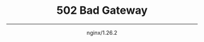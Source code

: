<html>
<head><title>502 Bad Gateway</title></head>
<body>
<center><h1>502 Bad Gateway</h1></center>
<hr><center>nginx/1.26.2</center>
</body>
</html>
